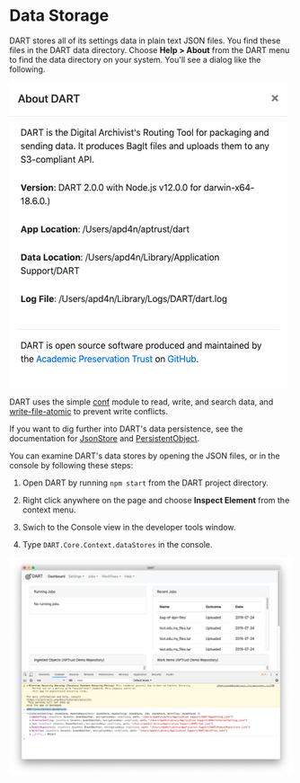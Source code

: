 # Data Storage

DART stores all of its settings data in plain text JSON files. You find these files in the DART data directory. Choose __Help &gt; About__ from the DART menu to find the data directory on your system. You'll see a dialog like the following.

![About DART](../../img/about/about.png)

DART uses the simple [conf](https://www.npmjs.com/package/conf) module to read, write, and search data, and [write-file-atomic](https://www.npmjs.com/package/write-file-atomic) to prevent write conflicts.

If you want to dig further into DART's data persistence, see the documentation for [JsonStore](https://aptrust.github.io/dart/JsonStore.html) and [PersistentObject](https://aptrust.github.io/dart/PersistentObject.html).

You can examine DART's data stores by opening the JSON files, or in the console by following these steps:

1. Open DART by running `npm start` from the DART project directory.

1. Right click anywhere on the page and choose __Inspect Element__ from the context menu.

1. Swich to the Console view in the developer tools window.

1. Type `DART.Core.Context.dataStores` in the console.

![About DART](../../img/about/data_stores_in_console.png)
